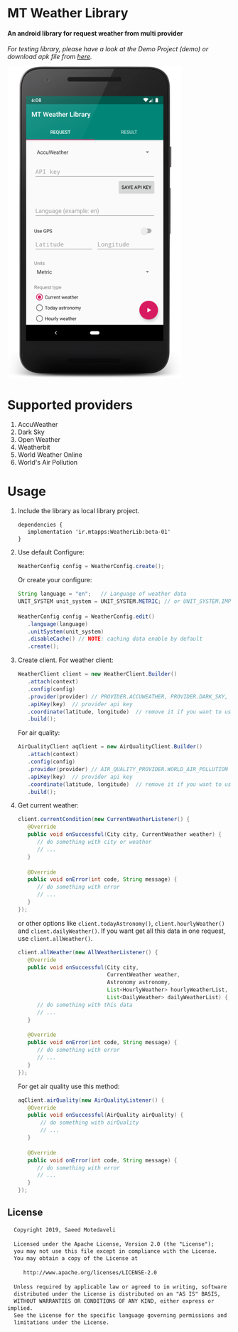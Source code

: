 # MT Weather Library
#### An android library for request weather from multi provider
*For testing library, please have a look at the Demo Project (demo) or download apk file from [here](https://github.com/SaeedMotedaveli/android-weather-library/releases/download/beta-01/android-weather-library-demo.apk).*

<img src="/assets/demo-preview.png" />

# Supported providers

1. AccuWeather
2. Dark Sky
3. Open Weather
4. Weatherbit
5. World Weather Online
6. World's Air Pollution

# Usage

1. Include the library as local library project.

   ```
   dependencies {
      implementation 'ir.mtapps:WeatherLib:beta-01'
   }
   ```

2. Use default Configure:

   ```java
   WeatherConfig config = WeatherConfig.create();
   ```

   Or create your configure:

   ```java
   String language = "en";   // Language of weather data
   UNIT_SYSTEM unit_system = UNIT_SYSTEM.METRIC; // or UNIT_SYSTEM.IMPERIAL. You can also change unit for every parameter.

   WeatherConfig config = WeatherConfig.edit()
      .language(language)
      .unitSystem(unit_system)
      .disableCache() // NOTE: caching data enable by default
      .create();
   ```

3. Create client. For weather client:

   ```java
   WeatherClient client = new WeatherClient.Builder()
      .attach(context)
      .config(config)
      .provider(provider) // PROVIDER.ACCUWEATHER, PROVIDER.DARK_SKY, ...
      .apiKey(key)  // provider api key
      .coordinate(latitude, longitude)  // remove it if you want to use GPS
      .build();
   ```

   For air quality:

   ```java
   AirQualityClient aqClient = new AirQualityClient.Builder()
      .attach(context)
      .config(config)
      .provider(provider) // AIR_QUALITY_PROVIDER.WORLD_AIR_POLLUTION
      .apiKey(key)  // provider api key
      .coordinate(latitude, longitude)  // remove it if you want to use GPS
      .build();
   ```

4. Get current weather:

   ```java
   client.currentCondition(new CurrentWeatherListener() {
      @Override
      public void onSuccessful(City city, CurrentWeather weather) {
         // do something with city or weather
         // ...
      }

      @Override
      public void onError(int code, String message) {
         // do something with error
         // ...
      }
   });
   ```

   or other options like ``` client.todayAstronomy() ```, ``` client.hourlyWeather() ``` and ``` client.dailyWeather() ```.
   If you want get all this data in one request, use ``` client.allWeather() ```.

   ```java
   client.allWeather(new AllWeatherListener() {
      @Override
      public void onSuccessful(City city,
                               CurrentWeather weather,
                               Astronomy astronomy,
                               List<HourlyWeather> hourlyWeatherList,
                               List<DailyWeather> dailyWeatherList) {
         // do something with this data
         // ...
      }

      @Override
      public void onError(int code, String message) {
         // do something with error
         // ...
      }
   });
   ```

   For get air quality use this method:

   ```java
   aqClient.airQuality(new AirQualityListener() {
      @Override
      public void onSuccessful(AirQuality airQuality) {
          // do something with airQuality
          // ...
      }

      @Override
      public void onError(int code, String message) {
         // do something with error
         // ...
      }
   });
   ```

  ## License

      Copyright 2019, Saeed Motedaveli

      Licensed under the Apache License, Version 2.0 (the "License");
      you may not use this file except in compliance with the License.
      You may obtain a copy of the License at

         http://www.apache.org/licenses/LICENSE-2.0

      Unless required by applicable law or agreed to in writing, software
      distributed under the License is distributed on an "AS IS" BASIS,
      WITHOUT WARRANTIES OR CONDITIONS OF ANY KIND, either express or implied.
      See the License for the specific language governing permissions and
      limitations under the License.
